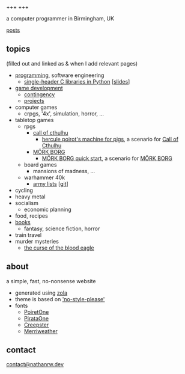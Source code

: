 +++
+++

a computer programmer in Birmingham, UK

[posts](./posts)

## topics

(filled out and linked as & when I add relevant pages)

- [programming](./tags/programming), software engineering
  - [single-header C libraries in Python][single-header-c-python] [[slides][single-header-c-python-slides]] 
- [game development](./tags/gamedev)
  - [contingency](./tags/contingency)
  - [projects](./projects)
- computer games
  - crpgs, '4x', simulation, horror, ...
- tabletop games
  - rpgs
    - [call of cthulhu](./tags/callofcthulhu)
      - [hercule poirot's machine for pigs][hpmfp], a scenario for [Call of Cthulhu][coc]
    - [MÖRK BORG](./tags/morkborg)
      - [MÖRK BORG quick start][mbqs], a scenario for [MÖRK BORG][mb]
  - board games
    - mansions of madness, ...
  - warhammer 40k
    - [army lists][40k-army-lists] [[git][40k-army-lists-git]]
- cycling
- heavy metal
- socialism
  - economic planning
- food, recipes
- [books](./tags/books)
  - fantasy, science fiction, horror
- train travel
- murder mysteries
  - [the curse of the blood eagle](./posts/20231125-the-curse-of-the-blood-eagle/)

## about

a simple, fast, no-nonsense website

- generated using [zola][zola]
- theme is based on ['no-style-please'][theme]
- fonts
    - [PoiretOne][poiret-one]
    - [PirataOne][pirata-one]
    - [Creepster][creepster]
    - [Merriweather][merriweather]

## contact

[contact@nathanrw.dev](contact@nathanrw.dev)

[zola]: https://www.getzola.org/
[theme]: https://gitlab.com/4bcx/no-style-please
[poiret-one]: https://fonts.google.com/specimen/Poiret+One
[pirata-one]: https://fonts.google.com/specimen/Pirata+One
[creepster]: https://fonts.google.com/specimen/Creepster
[merriweather]: https://fonts.google.com/specimen/Merriweather
[hpmfp]: ./posts/20211223-hpmfp/
[mbqs]: ./posts/20230119-mbqs/
[coc]: https://www.chaosium.com/call-of-cthulhu-rpg/
[mb]: https://morkborg.com/
[40k-army-lists]: https://nathanrw.github.io/40k_army_lists/
[40k-army-lists-git]: https://github.com/nathanrw/40k_army_lists
[single-header-c-python]: https://github.com/nathanrw/single-header-c-libs-in-python
[single-header-c-python-slides]: https://nathanrw.github.io/single-header-c-libs-in-python/#/
